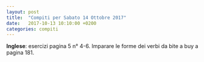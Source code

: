 ```yaml
---
layout: post
title:  "Compiti per Sabato 14 Ottobre 2017"
date:   2017-10-13 10:10:00 +0200
categories: compiti
---
```


**Inglese**: esercizi pagina 5 n° 4-6.
Imparare le forme dei verbi da bite a buy a pagina 181.